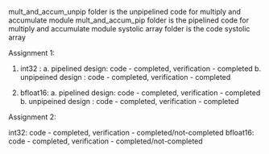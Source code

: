 mult_and_accum_unpip folder is the unpipelined code for multiply and accumulate module
mult_and_accum_pip folder is the pipelined code for multiply and accumulate module
systolic array folder is the code systolic array

Assignment 1:

1. int32 :
a. pipelined design: code - completed, verification - completed
b. unpipeined design : code - completed, verification - completed

2. bfloat16:
a. pipelined design: code - completed, verification - completed
b. unpipeined design : code - completed, verification - completed

Assignment 2:

int32: code - completed, verification - completed/not-completed
bfloat16: code - completed, verification - completed/not-completed
